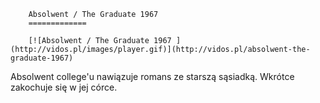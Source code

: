 
        Absolwent / The Graduate 1967 
        =============
        
        [![Absolwent / The Graduate 1967 ](http://vidos.pl/images/player.gif)](http://vidos.pl/absolwent-the-graduate-1967)
        
        
 Absolwent college'u nawiązuje romans ze starszą sąsiadką. Wkrótce zakochuje się w jej córce.
    